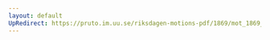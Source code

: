 ```yaml
---
layout: default
UpRedirect: https://pruto.im.uu.se/riksdagen-motions-pdf/1869/mot_1869__ak__fört.pdf
---
```

